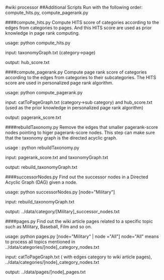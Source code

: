 #wiki processor
##Additional Scripts
Run with the following order: compute_hits.py, compute_pagerank.py

####compute_hits.py
Compute HITS score of categories according to the edges from categories to pages. And this HITS score are used as prior knowledge in page rank computing.

usage: python compute_hits.py

input: taxonomyGraph.txt (category->page)

output: hub_score.txt

####compute_pagerank.py
Compute page rank score of categories according to the edges from categories to their subcategories. The HITS score are used in personalized page rank algorithm.

usage: python compute_pagerank.py

input: catToPageGraph.txt (category->sub category)
    and hub_score.txt (used as the prior knowledge in personalized page rank algorithm)

output: pagerank_score.txt

####rebuildTaxonomy.py
Remove the edges that smaller pagerank-score nodes pointing to higer pagerank-score nodes. This step can make sure that the taxonomy graph is the directed acyclic graph. 

usage : python rebuildTaxonomy.py

input: pagerank_score.txt and taxonomyGraph.txt

output: rebuild_taxonomyGraph.txt

####successorNodes.py
Find out the successor nodes in a Directed Acyclic Graph (DAG) given a node.

usage: python successorNodes.py [node="Military"]

input: rebuild_taxonomyGraph.txt

output: ../data/category/[Military]_successor_nodes.txt

####pages.py
Find out the wiki article pages related to a specific topic such as Military, Baseball, Film and so on.  

usage: python pages.py [node="Military" | node ="All"]
    node="All" means to process all topics mentioned in ../data/categories/[node]_category_nodes.txt

input: catToPageGraph.txt ( with edges category to wiki article pages), ../data/categories/[node]_category_nodes.txt

output: ../data/pages/[node]_pages.txt
